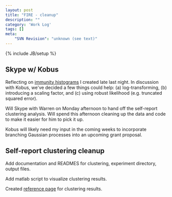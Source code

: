 ```yaml
---
layout: post
title: "FIRE - cleanup"
description: ""
category: 'Work Log'
tags: []
meta: 
    "SVN Revision": "unknown (see text)"
---
```

{% include JB/setup %}

Skype w/ Kobus
-----------------

Reflecting on [immunity histograms]({{site.baseurl}}/2014/05/15/reference) I created late last night.  In discussion with Kobus, we've decided a few things could help: (a) log-transforming, (b) introducing a scaling factor, and (c) using robust likelihood (e.g. truncated squared error).  

Will Skype with Warren on Monday afternoon to hand off the self-report clustering analysis.  Will spend this afternoon cleaning up the data and code to make it easier for him to pick it up.

Kobus will likely need my input in the coming weeks to incorporate branching Gaussian processes into an upcoming grant proposal.

Self-report clustering cleanup
-------------------------------
Add documentation and READMES for clustering, experiment directory, output files.

Add matlab script to visualize clustering results.

Created [reference page]({{site.baseurl}}/2014/05/16/reference/) for clustering results.
